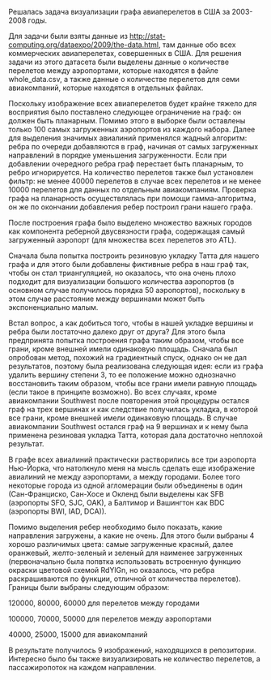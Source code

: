 Решалась задача визуализации графа авиаперелетов в США за 2003-2008 годы.

Для задачи были взяты данные из http://stat-computing.org/dataexpo/2009/the-data.html, там данные обо всех коммерческих
авиаперелетах, совершенных в США. Для решения задачи из этого датасета были выделены данные о количестве перелетов между
аэропортами, которые находятся в файле whole_data.csv, а также данные о количестве перелетов для семи авиакомпаний,
которые находятся в отдельных файлах.

Поскольку изображение всех авиаперелетов будет крайне тяжело для восприятия было поставлено следующее ограничение на граф:
он должен быть планарным. Помимо этого в выборке были оставлены только 100 самых загруженных аэропортов из каждого набора.
Далее для выделения значимых авиалиний применялся жадный алгоритм: ребра по очереди добавляются в граф, начиная от самых
загруженных направлений в порядке уменьшения загруженности. Если при добавлении очередного ребра граф перестает быть планарным, 
то ребро игнорируется. На количество перелетов также был установлен фильтр: не менее 40000 перелетов в случае всех перелетов и 
не менее 10000 перелетов для данных по отдельным авиакомпаниям. Проверка графа на планарность осуществлялась при помощи 
гамма-алгоритма, он же по окончании добавления ребер построил грани нашего графа.

После построения графа было выделено множество важных городов как компонента реберной двусвязности графа, содержащая самый
загруженный аэропорт (для множества всех перелетов это ATL). 

Сначала была попытка построить резиновую укладку Татта для нашего графа и для этого были добавлены фиктивные ребра в наш граф
так, чтобы он стал триангуляцией, но оказалось, что она очень плохо подходит для визуализации большого количества аэропортов 
(в основном случае получилось порядка 50 аэропортов), поскольку в этом случае расстояние между вершинами может быть
экспоненциально малым.

Встал вопрос, а как добиться того, чтобы в нашей укладке вершины и ребра были лостаточно далеко друг от друга?
Для этого была предпринята попытка построения графа таким образом, чтобы все грани, кроме внешней имели одинаковую площадь.
Сначала был опробован метод, похожий на градиентный спуск, однако он не дал результатов, поэтому была реализована
следующая идея: если из графа удалить вершину степени 3, то ее положение можно однозначно восстановить таким образом, 
чтобы все грани имели равную площадь (если такое в принципе возможно). Во всех случаях, кроме авиакомпании Southwest после 
повторения этой процедуры остался граф на трех вершинах и как следствие получилась укладка, в которой все грани, кроме внешней
имели одинаковую площадь. В случае авиакомпании Southwest остался граф на 9 вершинах и к нему была применена резиновая укладка 
Татта, которая дала достаточно неплохой результат. 

В графе всех авиалиний практически растворились все три аэропорта Нью-Йорка, что натолкнуло меня на мысль сделать еще
изображение авиалиний не между аэропортами, а между городами. Более того некоторые города из одной агломерации были объединены 
в один (Сан-Франциско, Сан-Хосе и Окленд были выделены как SFB (аэропорты SFO, SJC, OAK), а Балтимор и Вашингтон как BDC 
(аэропорты BWI, IAD, DCA)). 

Помимо выделения ребер необходимо было показать, какие направления загружены, а какие не очень. Для этого были выбраны 4 хорошо 
различимых цвета: самые загруженные красный, далее оранжевый, желто-зеленый и зеленый для наименее загруженных (первоначально 
была попвтка использовать встроенную функцию окраски цветовой схемой RdYlGn, но оказалось, что ребра раскрашиваются по функции,
отличной от количества перелетов). Границы были выбраны следующим образом:

120000, 80000, 60000 для перелетов между городами

100000, 70000, 50000 для перелетов между аэропортами

40000, 25000, 15000 для авиакомпаний

В результате получилось 9 изображений, находящихся в репозитории. Интересно было бы также визуализировать не количество 
перелетов, а пассажиропоток на каждом направлении.

